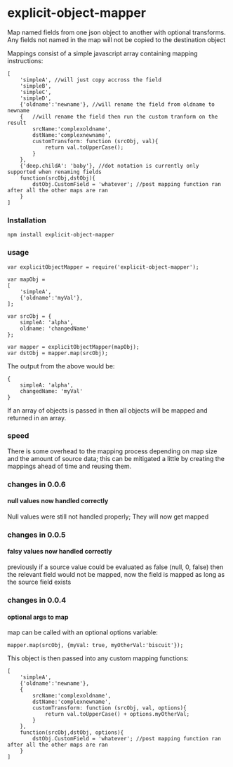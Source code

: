 explicit-object-mapper
======================

Map named fields from one json object to another with optional transforms. Any fields not named in the map will not be copied to the destination object

Mappings consist of a simple javascript array containing mapping instructions:

	[
		'simpleA', //will just copy accross the field
		'simpleB',
		'simpleC',
		'simpleD',
		{'oldname':'newname'}, //will rename the field from oldname to newname
		{	//will rename the field then run the custom tranform on the result
			srcName:'complexoldname',
			dstName:'complexnewname',
			customTransform: function (srcObj, val){
				return val.toUpperCase();
			}
		},
		{'deep.childA': 'baby'}, //dot notation is currently only supported when renaming fields
		function(srcObj,dstObj){
			dstObj.CustomField = 'whatever'; //post mapping function ran after all the other maps are ran 
		}
	]
	
### Installation
	npm install explicit-object-mapper

### usage

	var explicitObjectMapper = require('explicit-object-mapper');
	
	var mapObj = 
	[
		'simpleA',
		{'oldname':'myVal'},
	];

	var srcObj = {
		simpleA: 'alpha',
		oldname: 'changedName'
	};

	var mapper = explicitObjectMapper(mapObj);
	var dstObj = mapper.map(srcObj);
	
The output from the above would be:

	{
		simpleA: 'alpha',
		changedName: 'myVal'
	}
	

If an array of objects is passed in then all objects will be mapped and returned in an array.

### speed
There is some overhead to the mapping process depending on map size and the amount of source data; this can be mitigated a little by creating the mappings ahead of time and reusing them.

### changes in 0.0.6

#### null values now handled correctly
Null values were still not handled properly; They will now get mapped

### changes in 0.0.5

#### falsy values now handled correctly
previously if a source value could be evaluated as false (null, 0, false) then the relevant field would not be mapped, now the field is mapped as long as the source field exists

### changes in 0.0.4

#### optional args to map
map can be called with an optional options variable:
	
	mapper.map(srcObj, {myVal: true, myOtherVal:'biscuit'});
	
This object is then passed into any custom mapping functions:

	[
		'simpleA',
		{'oldname':'newname'},
		{
			srcName:'complexoldname',
			dstName:'complexnewname',
			customTransform: function (srcObj, val, options){
				return val.toUpperCase() + options.myOtherVal;
			}
		},
		function(srcObj,dstObj, options){
			dstObj.CustomField = 'whatever'; //post mapping function ran after all the other maps are ran 
		}
	]

